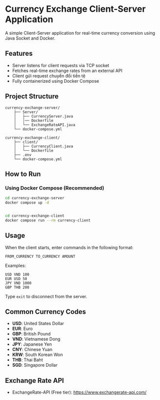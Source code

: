 # Currency Exchange Client-Server Application

A simple Client-Server application for real-time currency conversion using Java Socket and Docker.

## Features
- Server listens for client requests via TCP socket
- Fetches real-time exchange rates from an external API
- Client gửi request chuyển đổi tiền tệ
- Fully containerized using Docker Compose

## Project Structure
```
currency-exchange-server/
    ├── Server/
    │   ├── CurrencyServer.java
    │   │── Dockerfile
    │   └── ExchangeRateAPI.java
    └── docker-compose.yml

currency-exchange-client/
    ├── client/
    │   ├── CurrencyClient.java
    │   └── Dockerfile
    ├── .env
    └── docker-compose.yml

```

## How to Run

### Using Docker Compose (Recommended)
```bash
cd currency-exchange-server
docker compose up -d


cd currency-exchange-client
docker compose run --rm currency-client
```


## Usage
When the client starts, enter commands in the following format:
```
FROM_CURRENCY TO_CURRENCY AMOUNT
```

Examples:
```
USD VND 100
EUR USD 50
JPY VND 1000
GBP THB 200
```

Type `exit` to disconnect from the server.

## Common Currency Codes
- **USD**: United States Dollar
- **EUR**: Euro
- **GBP**: British Pound
- **VND**: Vietnamese Dong
- **JPY**: Japanese Yen
- **CNY**: Chinese Yuan
- **KRW**: South Korean Won
- **THB**: Thai Baht
- **SGD**: Singapore Dollar

## Exchange Rate API
- ExchangeRate-API (Free tier): https://www.exchangerate-api.com/

